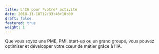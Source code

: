 ```yaml
---
title: L'IA pour *votre* activité
date: 2018-11-18T12:33:46+10:00
draft: false
featured: true
weight: 1
---
```


Que vous soyez une PME, PMI, start-up ou un grand groupe,
vous pouvez optimiser et développer votre cœur de métier grâce à l'IA.
